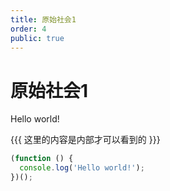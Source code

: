 ```yaml
---
title: 原始社会1
order: 4
public: true
---
```


# 原始社会1

Hello world!

{{{
这里的内容是内部才可以看到的
}}}

```js
(function () {
  console.log('Hello world!');
})();
```